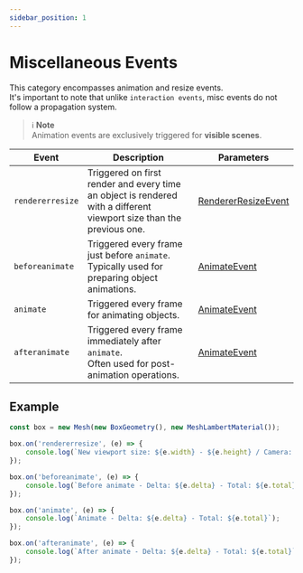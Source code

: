 ```yaml
---
sidebar_position: 1
---
```


# Miscellaneous Events

This category encompasses animation and resize events. <br />
It's important to note that unlike `interaction events`, misc events do not follow a propagation system.

> ℹ️ **Note** <br />
> Animation events are exclusively triggered for **visible scenes**.

| Event            | Description                                                                                                   | Parameters                                                |
|------------------|---------------------------------------------------------------------------------------------------------------|----------------------------------------------------------|
| `rendererresize` | Triggered on first render and every time an object is rendered with a different viewport size than the previous one. | [RendererResizeEvent](../../api/interfaces/Events.RendererResizeEvent) |
| `beforeanimate`  | Triggered every frame just before `animate`.<br /> Typically used for preparing object animations.                 | [AnimateEvent](../../api/interfaces/Events.AnimateEvent) |
| `animate`        | Triggered every frame for animating objects.                                                                  | [AnimateEvent](../../api/interfaces/Events.AnimateEvent)   |
| `afteranimate`   | Triggered every frame immediately after `animate`.<br /> Often used for post-animation operations.                  | [AnimateEvent](../../api/interfaces/Events.AnimateEvent) |

## Example

```typescript
const box = new Mesh(new BoxGeometry(), new MeshLambertMaterial());

box.on('rendererresize', (e) => {
    console.log(`New viewport size: ${e.width} - ${e.height} / Camera: ${e.camera}`);
});

box.on('beforeanimate', (e) => {
    console.log(`Before animate - Delta: ${e.delta} - Total: ${e.total}`);
});

box.on('animate', (e) => {
    console.log(`Animate - Delta: ${e.delta} - Total: ${e.total}`);
});

box.on('afteranimate', (e) => {
    console.log(`After animate - Delta: ${e.delta} - Total: ${e.total}`);
});
```
